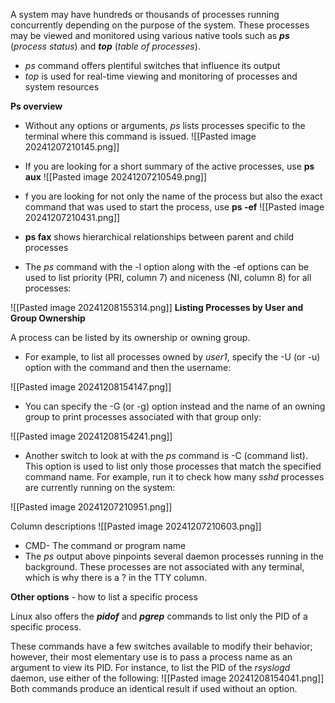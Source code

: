 A system may have hundreds or thousands of processes running concurrently depending on the purpose of the system. These processes may be viewed and monitored using various native tools such as **_ps_** (_process status_) and **_top_** (_table of processes_).

- _ps_ command offers plentiful switches that influence its output
- _top_ is used for real-time viewing and monitoring of processes and system resources

**Ps overview**

- Without any options or arguments, _ps_ lists processes specific to the terminal where this command is issued.
![[Pasted image 20241207210145.png]]
- If you are looking for a short summary of the active processes, use **ps aux**
![[Pasted image 20241207210549.png]]

- f you are looking for not only the name of the process but also the exact command that was used to start the process, use **ps -ef**
![[Pasted image 20241207210431.png]]

- **ps fax** shows hierarchical relationships between parent and child processes

- The _ps_ command with the -l option along with the -ef options can be used to list priority (PRI, column 7) and niceness (NI, column 8) for all processes:

![[Pasted image 20241208155314.png]]
**Listing Processes by User and Group Ownership**

A process can be listed by its ownership or owning group.

- For example, to list all processes owned by _user1_, specify the -U (or -u) option with the command and then the username:

![[Pasted image 20241208154147.png]]

- You can specify the -G (or -g) option instead and the name of an owning group to print processes associated with that group only:

![[Pasted image 20241208154241.png]]

- Another switch to look at with the _ps_ command is -C (command list). This option is used to list only those processes that match the specified command name. For example, run it to check how many _sshd_ processes are currently running on the system:

![[Pasted image 20241207210951.png]]

Column descriptions
![[Pasted image 20241207210603.png]]
- CMD- The command or program name
- The _ps_ output above pinpoints several daemon processes running in the background. These processes are not associated with any terminal, which is why there is a ? in the TTY column.

**Other options** - how to list a specific process

Linux also offers the **_pidof_** and **_pgrep_** commands to list only the PID of a specific process.

These commands have a few switches available to modify their behavior; however, their most elementary use is to pass a process name as an argument to view its PID. For instance, to list the PID of the _rsyslogd_ daemon, use either of the following:
![[Pasted image 20241208154041.png]]
Both commands produce an identical result if used without an option.

